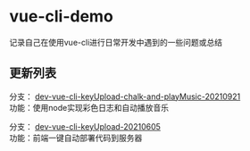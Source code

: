 # vue-cli-demo
记录自己在使用vue-cli进行日常开发中遇到的一些问题或总结

## 更新列表

分支： [dev-vue-cli-keyUpload-chalk-and-playMusic-20210921](https://github.com/yilingsj/vue-cli-demo/tree/dev-vue-cli-keyUpload-chalk-and-playMusic-20210921)  
功能：使用node实现彩色日志和自动播放音乐

分支： [dev-vue-cli-keyUpload-20210605](https://github.com/yilingsj/vue-cli-demo/tree/dev-vue-cli-keyUpload-20210605)  
功能：前端一键自动部署代码到服务器

